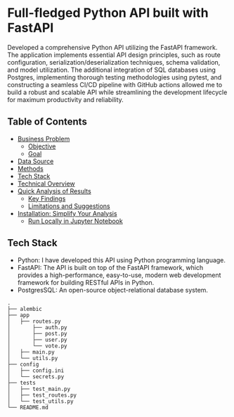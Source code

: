 # Full-fledged Python API built with FastAPI

Developed a comprehensive Python API utilizing the FastAPI framework. The application implements essential API design principles, such as route configuration, serialization/deserialization techniques, schema validation, and model utilization. The additional integration of SQL databases using Postgres, implementing thorough testing methodologies using pytest, and constructing a seamless CI/CD pipeline with GitHub actions allowed me to build a robust and scalable API while streamlining the development lifecycle for maximum productivity and reliability.

## Table of Contents
- [Business Problem](#business-problem)
  * [Objective](#objective)
  * [Goal](#goal)
- [Data Source](#data-source)
- [Methods](#methods)
- [Tech Stack](#tech-stack)
- [Technical Overview](#technical-overview)
- [Quick Analysis of Results](#quick-analysis-of-results)
  * [Key Findings](#key-findings)
  * [Limitations and Suggestions](#limitations-and-suggestions)
- [Installation: Simplify Your Analysis](#installation-simplify-your-analysis)
  * [Run Locally in Jupyter Notebook](#run-locally-in-jupyter-notebook)


## Tech Stack
- Python: I have developed this API using Python programming language.
- FastAPI: The API is built on top of the FastAPI framework, which provides a high-performance, easy-to-use, modern web development framework for building RESTful APIs in Python.
- PostgresSQL: An open-source object-relational database system. 

```
.
├── alembic
├── app
│   ├── routes.py
│       ├── auth.py
│       ├── post.py
│       ├── user.py
│       └── vote.py
│   ├── main.py
│   └── utils.py
├── config
│   ├── config.ini
│   └── secrets.py
├── tests
│   ├── test_main.py
│   ├── test_routes.py
│   └── test_utils.py
└── README.md
```
